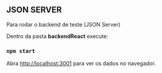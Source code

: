 ## JSON SERVER

Para rodar o backend de teste (JSON Server)

Dentro da pasta **backendReact** execute:

### `npm start`

Abra [http://localhost:3001](http://localhost:3001) para ver os dados no navegador.

